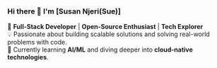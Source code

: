 ### Hi there 👋 I'm [Susan Njeri(Sue)]

🚀 **Full-Stack Developer** | **Open-Source Enthusiast** | **Tech Explorer**  
💡 Passionate about building scalable solutions and solving real-world problems with code.  
🌱 Currently learning **AI/ML** and diving deeper into **cloud-native technologies**.  
